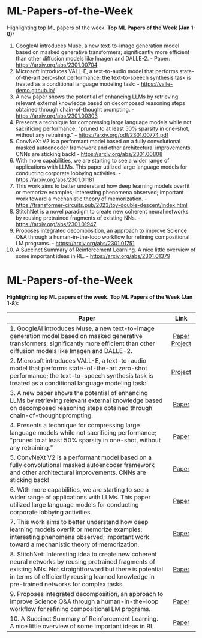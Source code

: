 # ML-Papers-of-the-Week
Highlighting top ML papers of the week.
**Top ML Papers of the Week (Jan 1-8):**
1. GoogleAI introduces Muse, a new text-to-image generation model based on masked generative transformers; significantly more efficient than other diffusion models like Imagen and DALLE-2.
          - Paper: https://arxiv.org/abs/2301.00704
2. Microsoft introduces VALL-E, a text-to-audio model that performs state-of-the-art zero-shot performance; the text-to-speech synthesis task is treated as a conditional language modeling task:
          - https://valle-demo.github.io/
3. A new paper shows the potential of enhancing LLMs by retrieving relevant external knowledge based on decomposed reasoning steps obtained through chain-of-thought prompting.
          - https://arxiv.org/abs/2301.00303
4. Presents a technique for compressing large language models while not sacrificing performance; "pruned to at least 50% sparsity in one-shot, without any retraining."
          - https://arxiv.org/pdf/2301.00774.pdf
5. ConvNeXt V2 is a performant model based on a fully convolutional masked autoencoder framework and other architectural improvements. CNNs are sticking back!
          - https://arxiv.org/abs/2301.00808
6. With more capabilities, we are starting to see a wider range of applications with LLMs. This paper utilized large language models for conducting corporate lobbying activities.
          - https://arxiv.org/abs/2301.01181
7. This work aims to better understand how deep learning models overfit or memorize examples; interesting phenomena observed; important work toward a mechanistic theory of memorization.
          - https://transformer-circuits.pub/2023/toy-double-descent/index.html
8. StitchNet is a novel paradigm to create new coherent neural networks by reusing pretrained fragments of existing NNs.
          - https://arxiv.org/abs/2301.01947
9. Proposes integrated decomposition, an approach to improve Science Q&A through a human-in-the-loop workflow for refining compositional LM programs. 
          - https://arxiv.org/abs/2301.01751
10. A Succinct Summary of Reinforcement Learning. A nice little overview of some important ideas in RL.
          - https://arxiv.org/abs/2301.01379

# **ML-Papers-of-the-Week**
**Highlighting top ML papers of the week.**
**Top ML Papers of the Week (Jan 1-8):**

| **Paper**  | **Link** |
| ------------- |      :---:       |
| 1. GoogleAI introduces Muse, a new text-to-image generation model based on masked generative transformers; significantly more efficient than other diffusion models like Imagen and DALLE-2.  | [Paper](https://arxiv.org/abs/2301.00704) [Project](https://muse-model.github.io/)|
| 2. Microsoft introduces VALL-E, a text-to-audio model that performs state-of-the-art zero-shot performance; the text-to-speech synthesis task is treated as a conditional language modeling task:  | [Project](https://valle-demo.github.io/) |
| 3. A new paper shows the potential of enhancing LLMs by retrieving relevant external knowledge based on decomposed reasoning steps obtained through chain-of-thought prompting.  | [Paper](https://arxiv.org/abs/2301.00303) |
| 4. Presents a technique for compressing large language models while not sacrificing performance; "pruned to at least 50% sparsity in one-shot, without any retraining."  | [Paper](https://arxiv.org/pdf/2301.00774.pdf)  |
| 5. ConvNeXt V2 is a performant model based on a fully convolutional masked autoencoder framework and other architectural improvements. CNNs are sticking back!  | [Paper](https://arxiv.org/abs/2301.00808)  |
| 6. With more capabilities, we are starting to see a wider range of applications with LLMs. This paper utilized large language models for conducting corporate lobbying activities.  | [Paper](https://arxiv.org/abs/2301.01181)  |
| 7. This work aims to better understand how deep learning models overfit or memorize examples; interesting phenomena observed; important work toward a mechanistic theory of memorization.  | [Paper](https://transformer-circuits.pub/2023/toy-double-descent/index.html)  |
| 8. StitchNet: Interesting idea to create new coherent neural networks by reusing pretrained fragments of existing NNs. Not straightforward but there is potential in terms of efficiently reusing learned knowledge in pre-trained networks for complex tasks.  | [Paper](https://arxiv.org/abs/2301.01947)  |
| 9. Proposes integrated decomposition, an approach to improve Science Q&A through a human-in-the-loop workflow for refining compositional LM programs.  | [Paper](https://arxiv.org/abs/2301.01751)  |
| 10. A Succinct Summary of Reinforcement Learning. A nice little overview of some important ideas in RL.  | [Paper](https://arxiv.org/abs/2301.01379)  |
